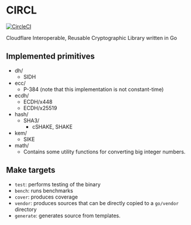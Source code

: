 # CIRCL
[![CircleCI](https://circleci.com/gh/cloudflare/circl/tree/master.svg?style=svg&circle-token=a184a4d0cbff045907c8061bda35fc17dab465dc)](https://circleci.com/gh/cloudflare/circl/tree/master)

Cloudflare Interoperable, Reusable Cryptographic Library written in Go

## Implemented primitives
* dh/
    - SIDH
* ecc/
    - P-384 (note that this implementation is not constant-time)
* ecdh/
    - ECDH/x448
    - ECDH/x25519
* hash/
    - SHA3/
        * cSHAKE, SHAKE
* kem/
    - SIKE
* math/
    - Contains some utility functions for converting big integer numbers.

## Make targets

* ``test``: performs testing of the binary
* ``bench``: runs benchmarks
* ``cover``: produces coverage
* ``vendor``: produces sources that can be directly copied to a ``go/vendor`` directory
* ``generate``: generates source from templates.

